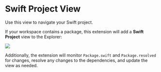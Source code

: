 # Swift Project View

Use this view to navigate your Swift project.

If your workspace contains a package, this extension will add a **Swift Project** view to the Explorer:

![](package-dependencies.png)

Additionally, the extension will monitor `Package.swift` and `Package.resolved` for changes, resolve any changes to the dependencies, and update the view as needed.
